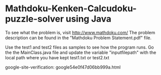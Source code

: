 # Mathdoku-Kenken-Calcudoku-puzzle-solver using Java

To see what the problem is, visit http://www.mathdoku.com/
The problem description can be found in the "Mathdoku Problem Statement.pdf" file.

Use the test1 and test2 files as samples to see how the program runs.
Go the the MainClass.java file and update the variable "inputfilepath" with the local path where you have kept test1.txt or test2.txt

google-site-verification: google54e0f47d06bb999a.html

